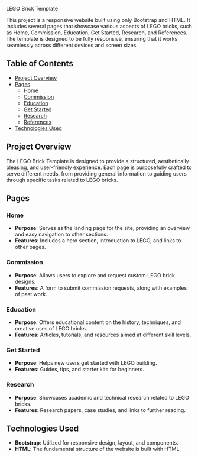  LEGO Brick Template

This project is a responsive website built using only Bootstrap and HTML. It includes several pages that showcase various aspects of LEGO bricks, such as Home, Commission, Education, Get Started, Research, and References. The template is designed to be fully responsive, ensuring that it works seamlessly across different devices and screen sizes.

## Table of Contents
- [Project Overview](#project-overview)
- [Pages](#pages)
  - [Home](#home)
  - [Commission](#commission)
  - [Education](#education)
  - [Get Started](#get-started)
  - [Research](#research)
  - [References](#references)
- [Technologies Used](#technologies-used)

## Project Overview

The LEGO Brick Template is designed to provide a structured, aesthetically pleasing, and user-friendly experience. Each page is purposefully crafted to serve different needs, from providing general information to guiding users through specific tasks related to LEGO bricks.

## Pages

### Home
- **Purpose**: Serves as the landing page for the site, providing an overview and easy navigation to other sections.
- **Features**: Includes a hero section, introduction to LEGO, and links to other pages.

### Commission
- **Purpose**: Allows users to explore and request custom LEGO brick designs.
- **Features**: A form to submit commission requests, along with examples of past work.

### Education
- **Purpose**: Offers educational content on the history, techniques, and creative uses of LEGO bricks.
- **Features**: Articles, tutorials, and resources aimed at different skill levels.

### Get Started
- **Purpose**: Helps new users get started with LEGO building.
- **Features**: Guides, tips, and starter kits for beginners.

### Research
- **Purpose**: Showcases academic and technical research related to LEGO bricks.
- **Features**: Research papers, case studies, and links to further reading.

## Technologies Used

- **Bootstrap**: Utilized for responsive design, layout, and components.
- **HTML**: The fundamental structure of the website is built with HTML.
